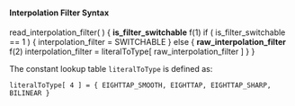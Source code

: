 #### Interpolation Filter Syntax

<div class="syntax">
read_interpolation_filter( ) {
    <b>is_filter_switchable</b>                                              f(1)
    if ( is_filter_switchable == 1 ) {
        interpolation_filter = SWITCHABLE
    } else {
        <b>raw_interpolation_filter</b>                                      f(2)
        interpolation_filter = literalToType[ raw_interpolation_filter ]
    }
}

</div>

The constant lookup table `literalToType` is defined as:

~~~~~
literalToType[ 4 ] = { EIGHTTAP_SMOOTH, EIGHTTAP, EIGHTTAP_SHARP, BILINEAR }
~~~~~
